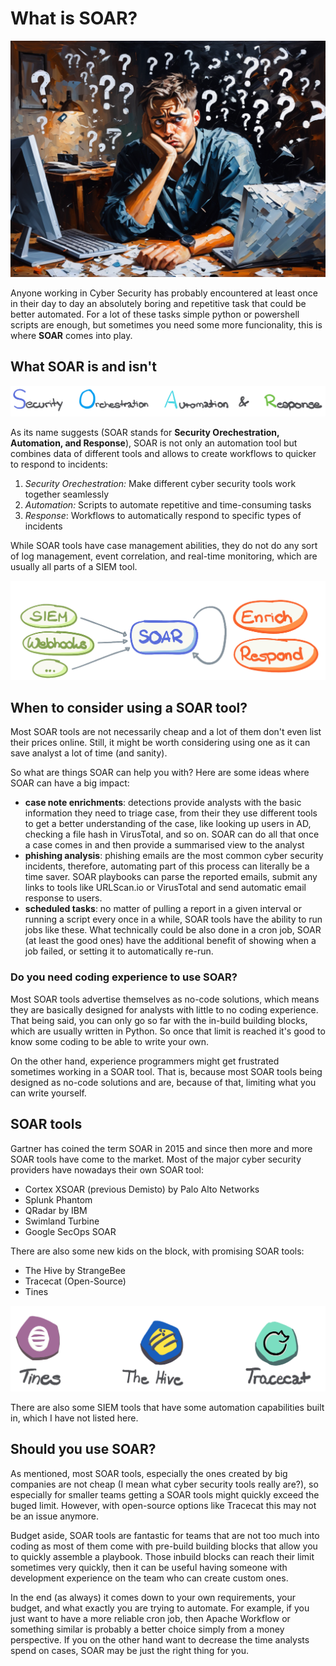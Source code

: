 # What is SOAR?

![Confused Programmer](https://github.com/BarracudaByte/blog/blob/main/images/what-is-soar-header.png?raw=true)

Anyone working in Cyber Security has probably encountered at least once in their day to day an absolutely boring and repetitive task that could be better automated. For a lot of these tasks simple python or powershell scripts are enough, but sometimes you need some more funcionality, this is where **SOAR** comes into play. 

## What SOAR is and isn't

![Security Orechestration Automationa and Response](https://github.com/BarracudaByte/blog/blob/main/images/soar_00.png?raw=true)

As its name suggests (SOAR stands for **Security Orechestration, Automation, and Response**), SOAR is not only an automation tool but combines data of different tools and allows to create workflows to quicker to respond to incidents:

1. *Security Orechestration:* Make different cyber security tools work together seamlessly
2. *Automation:* Scripts to automate repetitive and time-consuming tasks
3. *Response*: Workflows to automatically respond to specific types of incidents

While SOAR tools have case management abilities, they do not do any sort of log management, event correlation, and real-time monitoring, which are usually all parts of a SIEM tool. 

![SIEM and SOAR](https://github.com/BarracudaByte/blog/blob/main/images/soar_01.png?raw=true)

## When to consider using a SOAR tool?

Most SOAR tools are not necessarily cheap and a lot of them don't even list their prices online. Still, it might be worth considering using one as it can save analyst a lot of time (and sanity). 

So what are things SOAR can help you with? Here are some ideas where SOAR can have a big impact:

- **case note enrichments**: detections provide analysts with the basic information they need to triage case, from their they use different tools to get a better understanding of the case, like looking up users in AD, checking a file hash in VirusTotal, and so on. SOAR can do all that once a case comes in and then provide a summarised view to the analyst
- **phishing analysis**: phishing emails are the most common cyber security incidents, therefore, automating part of this process can literally be a time saver. SOAR playbooks can parse the reported emails, submit any links to tools like URLScan.io or VirusTotal and send automatic email response to users. 
- **scheduled tasks**: no matter of pulling a report in a given interval or running a script every once in a while, SOAR tools have the ability to run jobs like these. What technically could be also done in a cron job, SOAR (at least the good ones) have the additional benefit of showing when a job failed, or setting it to automatically re-run. 

### Do you need coding experience to use SOAR?

Most SOAR tools advertise themselves as no-code solutions, which means they are basically designed for analysts with little to no coding experience. That being said, you can only go so far with the in-build building blocks, which are usually written in Python. So once that limit is reached it's good to know some coding to be able to write your own. 

On the other hand, experience programmers might get frustrated sometimes working in a SOAR tool. That is, because most SOAR tools being designed as no-code solutions and are, because of that, limiting what you can write yourself. 

## SOAR tools
Gartner has coined the term SOAR in 2015 and since then more and more SOAR tools have come to the market. Most of the major cyber security providers have nowadays their own SOAR tool:

- Cortex XSOAR (previous Demisto) by Palo Alto Networks
- Splunk Phantom
- QRadar by IBM
- Swimland Turbine
- Google SecOps SOAR

There are also some new kids on the block, with promising SOAR tools:
- The Hive by StrangeBee
- Tracecat (Open-Source)
- Tines

![Newcomer SOAR Tools](https://github.com/BarracudaByte/blog/blob/main/images/soar_02.png?raw=true)

There are also some SIEM tools that have some automation capabilities built in, which I have not listed here.

## Should you use SOAR?

As mentioned, most SOAR tools, especially the ones created by big companies are not cheap (I mean what cyber security tools really are?), so especially for smaller teams getting a SOAR tools might quickly exceed the buged limit. However, with open-source options like Tracecat this may not be an issue anymore. 

Budget aside, SOAR tools are fantastic for teams that are not too much into coding as most of them come with pre-build building blocks that allow you to quickly assemble a playbook. Those inbuild blocks can reach their limit sometimes very quickly, then it can be useful having someone with development experience on the team who can create custom ones.

In the end (as always) it comes down to your own requirements, your budget, and what exactly you are trying to automate. For example, if you just want to have a more reliable cron job, then Apache Workflow or something similar is probably a better choice simply from a money perspective. If you on the other hand want to decrease the time analysts spend on cases, SOAR may be just the right thing for you.